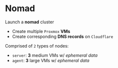 # Nomad

Launch a **nomad** cluster
- Create multiple `Proxmox` **VMs**
- Create corresponding **DNS records** on `Cloudflare`

Comprised of `2` types of nodes:
- `server`:  **3** medium VMs w/ *ephemeral data*
- `agent`:   **3** large VMs w/ *ephemeral data*
